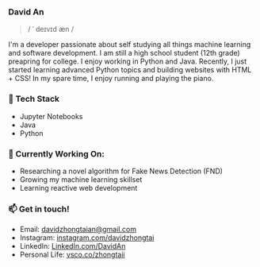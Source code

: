 

### David An
>/ ˈ deɪvɪd æn /

I'm a developer passionate about self studying all things machine learning and software development. I am still a high school student (12th grade) preapring for college. I enjoy working in Python and Java. Recently, I just started learning advanced Python topics and building websites with HTML + CSS! In my spare time, I enjoy running and playing the piano.

### 🧱 Tech Stack 
 - Jupyter Notebooks 
 - Java
 - Python 
 
### 🔭 Currently Working On: 
 - Researching a novel algorithm for Fake News Detection (FND)
 - Growing my machine learning skillset
 - Learning reactive web development 

### 📫 Get in touch!

 - Email: [davidzhongtaian@gmail.com](mailto:davidzhongtaian@gmail.com)
 - Instagram: [instagram.com/davidzhongtai](https://www.instagram.com/davidzhongtai/)
 - LinkedIn: [LinkedIn.com/DavidAn](https://www.linkedin.com/in/david-an-477178106/)
 - Personal Life: [vsco.co/zhongtaii](https://vsco.co/zhongtaii/gallery)

 

<!--
**DavidZhongtai/Davidzhongtai** is a ✨ _special_ ✨ repository because its `README.md` (this file) appears on your GitHub profile.

Here are some ideas to get you started:

- 🔭 I’m currently working on ...
- 🌱 I’m currently learning ...
- 👯 I’m looking to collaborate on ...
- 🤔 I’m looking for help with ...
- 💬 Ask me about ...
- 📫 How to reach me: ...
- ⚡ Fun fact: ...
-->

